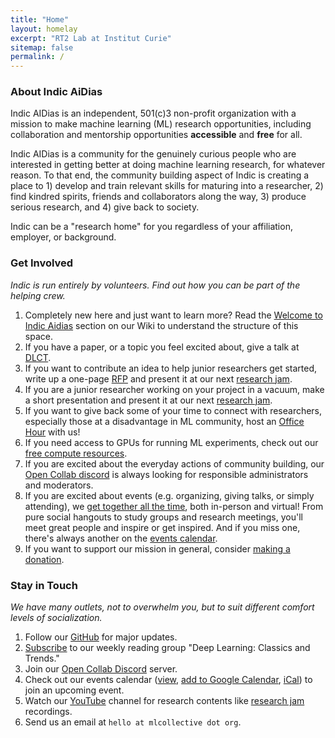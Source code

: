 ```yaml
---
title: "Home"
layout: homelay
excerpt: "RT2 Lab at Institut Curie"
sitemap: false
permalink: /
---
```


### About Indic AiDias

Indic AIDias is an independent, 501(c)3 non-profit organization with a mission to make machine learning (ML) research opportunities, including collaboration and mentorship opportunities **accessible** and **free** for all.

Indic AIDias is a community for the genuinely curious people who are interested in getting better at doing machine learning research, for whatever reason. To that end, the community building aspect of Indic is creating a place to 1) develop and train relevant skills for maturing into a researcher, 2) find kindred spirits, friends and collaborators along the way, 3) produce serious research, and 4) give back to society.

Indic can be a "research home" for you regardless of your affiliation, employer, or background.

### Get Involved

*Indic is run entirely by volunteers. Find out how you can be part of the helping crew.*

1. Completely new here and just want to learn more? Read the [Welcome to Indic Aidias](/wiki/) section on our Wiki to understand the structure of this space.
2. If you have a paper, or a topic you feel excited about, give a talk at [DLCT](/dlct/).
3. If you want to contribute an idea to help junior researchers get started, write up a one-page [RFP](/rfp/) and present it at our next [research jam](/events//#jam).
4. If you are a junior researcher working on your project in a vacuum, make a short presentation and present it at our next [research jam](/events//#jam).
5. If you want to give back some of your time to connect with researchers, especially those at a disadvantage in ML community, host an [Office Hour](/services//#mloh) with us!
6. If you need access to GPUs for running ML experiments, check out our [free compute resources](https://mlcollective.org/wiki/ask-mlc-compute-assistance/).
7. If you are excited about the everyday actions of community building, our [Open Collab discord](https://discord.com/invite/nNJ4GBPZm9) is always looking for responsible administrators and moderators.
8. If you are excited about events (e.g. organizing, giving talks, or simply attending), we [get together all the time](/events/), both in-person and virtual! From pure social hangouts to study groups and research meetings, you'll meet great people and inspire or get inspired. And if you miss one, there's always another on the [events calendar](https://calendar.google.com/calendar/u/0/embed?src=e4p5s7715ersqsoet6cq4509q0@group.calendar.google.com).
9. If you want to support our mission in general, consider [making a donation](/donate/).

### Stay in Touch

*We have many outlets, not to overwhelm you, but to suit different comfort levels of socialization.*

1. Follow our [GitHub](https://github.com/Indic-aiDias) for major updates.
2. [Subscribe](https://groups.google.com/g/deep-learning-classics-trends) to our weekly reading group "Deep Learning: Classics and Trends."
3. Join our [Open Collab Discord](https://discord.gg/nNJ4GBPZm9) server.
4. Check out our events calendar ([view](https://calendar.google.com/calendar/u/0/embed?src=e4p5s7715ersqsoet6cq4509q0@group.calendar.google.com), [add to Google Calendar](https://calendar.google.com/calendar/u/0?cid=ZTRwNXM3NzE1ZXJzcXNvZXQ2Y3E0NTA5cTBAZ3JvdXAuY2FsZW5kYXIuZ29vZ2xlLmNvbQ), [iCal](https://calendar.google.com/calendar/ical/e4p5s7715ersqsoet6cq4509q0%40group.calendar.google.com/public/basic.ics)) to join an upcoming event.
5. Watch our [YouTube](https://www.youtube.com/channel/UCp3a0vIbwtVGtMVIfIsKvCQ) channel for research contents like [research jam](https://youtube.com/playlist?list=PLfeYlJzwvDN2rBulI6eiOifGH70PjRs6V) recordings.
6. Send us an email at `hello at mlcollective dot org`.

